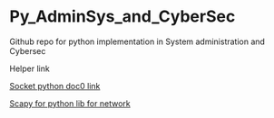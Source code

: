 # Py_AdminSys_and_CyberSec
Github repo for python implementation in System administration and Cybersec


Helper link 

[Socket python doc0 link](https://docs.python.org/3/library/socket.html)

[Scapy for python lib for network](https://scapy.readthedocs.io/)